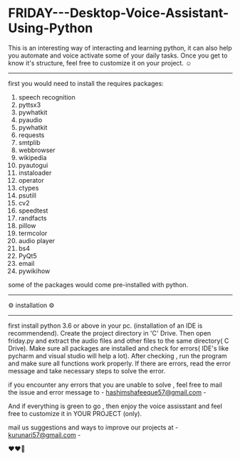 # FRIDAY---Desktop-Voice-Assistant-Using-Python
This is an interesting way of interacting and learning python, it can also help you automate and voice activate some of your daily tasks. Once you get to know it's structure, feel free to customize it on your project.   ☺

_______________________________________________________
first you would need to install the requires packages: 

   1. speech recognition
   2. pyttsx3
   3. pywhatkit
   4. pyaudio
   5. pywhatkit
   6. requests
   7. smtplib
   8. webbrowser
   9. wikipedia
   10. pyautogui
   11. instaloader
   12. operator
   13. ctypes
   14. psutill
   15. cv2
   16. speedtest
   17. randfacts
   18. pillow
   19. termcolor
   20. audio player
   21. bs4
   22. PyQt5
   23. email
   24. pywikihow

some of the packages would come pre-installed with python. 
__________________________________________________________


⚙ installation ⚙
____________________

first install python 3.6 or above in your pc. (installation of an IDE is recommendend). Create the project directory in 'C' Drive. Then open friday.py and extract the audio files and other files to the same directory( C Drive). Make sure all packages are installed and check for errors( IDE's like pycharm and visual studio will help a lot). After checking , run the program and make sure all functions work properly. If there are errors, read the error message and take necessary steps to solve the error.
 
if you encounter any errors that you are unable to solve , feel free to mail the issue and error message to - hashimshafeeque57@gmail.com -

And if everything is green to go , then enjoy the voice assisstant and feel free to customize it in YOUR PROJECT (only).

mail us suggestions and ways to improve our projects at - kurunari57@gmail.com -


❤❤💖
